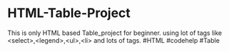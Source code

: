 # HTML-Table-Project
This is only HTML based Table_project for beginner. using lot of tags like &lt;select>,&lt;legend>,&lt;ul>,&lt;li> and lots of tags.
#HTML #codehelp #Table
